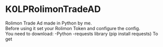 # K0LPRolimonTradeAD
Rolimon Trade Ad made in Python by me. <br>
Before using it set your Rolimon Token and configure the config. <br>
You need to download:
-Python
-requests library (pip install requests)
To get 
